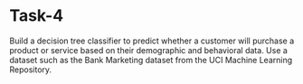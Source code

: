 # Task-4
Build a decision tree classifier to predict whether a customer will purchase a product or service based on their demographic and behavioral data. Use a dataset such as the Bank Marketing dataset from the UCI Machine Learning Repository.
